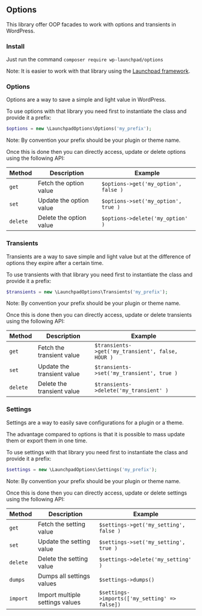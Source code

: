 ## Options

This library offer OOP facades to work with options and transients in WordPress.

### Install

Just run the command `composer require wp-launchpad/options`

Note: It is easier to work with that library using the [Launchpad framework](https://github.com/wp-launchpad/launchpad).

### Options

Options are a way to save a simple and light value in WordPress.

To use options with that library you need first to instantiate the class and provide it a prefix:
```php
$options = new \LaunchpadOptions\Options('my_prefix');
```

Note: By convention your prefix should be your plugin or theme name.

Once this is done then you can directly access, update or delete options using the following API:

| Method   | Description             | Example                              |
|----------|-------------------------|--------------------------------------|
| `get`    | Fetch the option value  | `$options->get('my_option', false )` |
| `set`    | Update the option value | `$options->set('my_option', true )`  |
| `delete` | Delete the option value | `$options->delete('my_option' )`     |


### Transients

Transients are a way to save simple and light value but at the difference of options they expire after a certain time.

To use transients with that library you need first to instantiate the class and provide it a prefix:
```php
$transients = new \LaunchpadOptions\Transients('my_prefix');
```

Note: By convention your prefix should be your plugin or theme name.

Once this is done then you can directly access, update or delete transients using the following API:

| Method   | Description                | Example                                          |
|----------|----------------------------|--------------------------------------------------|
| `get`    | Fetch the transient value  | `$transients->get('my_transient', false, HOUR )` |
| `set`    | Update the transient value | `$transients->set('my_transient', true )`        |
| `delete` | Delete the transient value | `$transients->delete('my_transient' )`           |


### Settings

Settings are a way to easily save configurations for a plugin or a theme.

The advantage compared to options is that it is possible to mass update them or export them in one time.

To use settings with that library you need first to instantiate the class and provide it a prefix:
```php
$settings = new \LaunchpadOptions\Settings('my_prefix');
```

Note: By convention your prefix should be your plugin or theme name.

Once this is done then you can directly access, update or delete settings using the following API:

| Method   | Description                     | Example                                       |
|----------|---------------------------------|-----------------------------------------------|
| `get`    | Fetch the setting value         | `$settings->get('my_setting', false )`        |
| `set`    | Update the setting value        | `$settings->set('my_setting', true )`         |
| `delete` | Delete the setting value        | `$settings->delete('my_setting' )`            |
| `dumps`  | Dumps all settings values       | `$settings->dumps()`                          |
| `import` | Import multiple settings values | `$settings->imports(['my_setting' => false])` |
